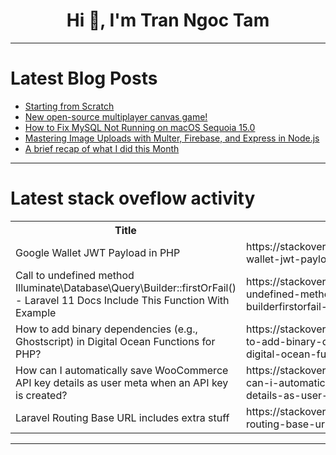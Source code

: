 <h1 align="center">Hi 👋, I'm Tran Ngoc Tam</h1>

---

# Latest Blog Posts 
<!-- BLOG-POST-LIST:START -->
- [Starting from Scratch](https://dev.to/johnnybuilds/starting-from-scratch-8o8)
- [New open-source multiplayer canvas game!](https://dev.to/cat2d2/new-open-source-multiplayer-canvas-game-27ae)
- [How to Fix MySQL Not Running on macOS Sequoia 15.0](https://dev.to/syahzul/how-to-fix-mysql-not-running-on-macos-sequoia-150-5c96)
- [Mastering Image Uploads with Multer, Firebase, and Express in Node.js](https://dev.to/alyconr/mastering-image-uploads-with-multer-firebase-and-express-in-nodejs-5hd1)
- [A brief recap of what I did this Month](https://dev.to/bregwin/a-brief-recap-of-what-i-did-this-month-40e1)
<!-- BLOG-POST-LIST:END -->

---

# Latest stack oveflow activity
<table>
  <tr><th>Title</th><th>Link</th></tr>
  <!-- STACKOVERFLOW:START --><tr><td>Google Wallet JWT Payload in PHP</td><td>https://stackoverflow.com/questions/79146426/google-wallet-jwt-payload-in-php</td></tr><tr><td>Call to undefined method Illuminate\Database\Query\Builder::firstOrFail&lpar;&rpar; - Laravel 11 Docs Include This Function With Example</td><td>https://stackoverflow.com/questions/79145864/call-to-undefined-method-illuminate-database-query-builderfirstorfail-lara</td></tr><tr><td>How to add binary dependencies &lpar;e.g., Ghostscript&rpar; in Digital Ocean Functions for PHP?</td><td>https://stackoverflow.com/questions/79145732/how-to-add-binary-dependencies-e-g-ghostscript-in-digital-ocean-functions-fo</td></tr><tr><td>How can I automatically save WooCommerce API key details as user meta when an API key is created?</td><td>https://stackoverflow.com/questions/79145653/how-can-i-automatically-save-woocommerce-api-key-details-as-user-meta-when-an-ap</td></tr><tr><td>Laravel Routing Base URL includes extra stuff</td><td>https://stackoverflow.com/questions/79145647/laravel-routing-base-url-includes-extra-stuff</td></tr><!-- STACKOVERFLOW:END -->
</table>

---



